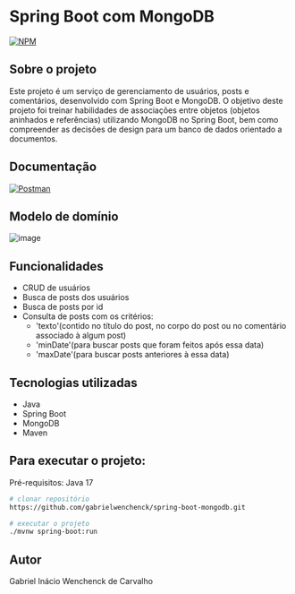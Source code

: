 # Spring Boot com MongoDB
[![NPM](https://img.shields.io/npm/l/react)](https://github.com/gabrielwenchenck/spring-boot-mongodb/blob/main/LICENSE) 

## Sobre o projeto

Este projeto é um serviço de gerenciamento de usuários, posts e comentários, desenvolvido com Spring Boot e MongoDB. O objetivo deste projeto foi treinar habilidades de associações entre objetos (objetos aninhados e referências) utilizando MongoDB no Spring Boot, bem como compreender as decisões de design para um banco de dados orientado a documentos.

## Documentação

[![Postman](https://img.shields.io/badge/Postman-FF6C37?style=for-the-badge&logo=postman&logoColor=white)](https://documenter.getpostman.com/view/21578696/2s9YJZ3jRr)


## Modelo de domínio
![image](https://github.com/gabrielwenchenck/spring-boot-mongodb/assets/104534121/f6cf2e79-c81e-47b8-8dab-8e0cbb3f3cd9)


## Funcionalidades

- CRUD de usuários
- Busca de posts dos usuários
- Busca de posts por id
- Consulta de posts com os critérios: 
  - 'texto'(contido no título do post, no corpo do post ou no comentário associado à algum post)
  - 'minDate'(para buscar posts que foram feitos após essa data)
  - 'maxDate'(para buscar posts anteriores à essa data)

## Tecnologias utilizadas
- Java
- Spring Boot
- MongoDB
- Maven

## Para executar o projeto:

Pré-requisitos: Java 17

```bash
# clonar repositório
https://github.com/gabrielwenchenck/spring-boot-mongodb.git

# executar o projeto
./mvnw spring-boot:run
```

## Autor
Gabriel Inácio Wenchenck de Carvalho

